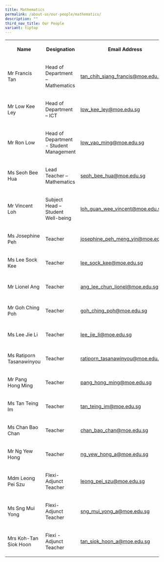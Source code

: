 ```yaml
---
title: Mathematics
permalink: /about-us/our-people/mathematics/
description: ""
third_nav_title: Our People
variant: tiptap
---
```

<table style="minWidth: 100px">
<colgroup>
<col>
<col>
<col>
<col>
</colgroup>
<tbody>
<tr>
<th rowspan="1" colspan="1">
<p>Name</p>
</th>
<th rowspan="1" colspan="1">
<p>Designation</p>
</th>
<th rowspan="1" colspan="1">
<p>Email Address</p>
</th>
<th rowspan="1" colspan="1">
<p>Contact</p>
</th>
</tr>
<tr>
<td rowspan="1" colspan="1">
<p>Mr Francis Tan</p>
</td>
<td rowspan="1" colspan="1">
<p>Head of Department – Mathematics</p>
</td>
<td rowspan="1" colspan="1">
<p><a href="mailto:tan_chih_siang_francis@moe.edu.sg" rel="noopener noreferrer nofollow" target="_blank">tan_chih_siang_francis@moe.edu.sg</a>
</p>
</td>
<td rowspan="1" colspan="1">
<p>65938-117</p>
</td>
</tr>
<tr>
<td rowspan="1" colspan="1">
<p>Mr Low Kee Ley</p>
</td>
<td rowspan="1" colspan="1">
<p>Head of Department – ICT</p>
</td>
<td rowspan="1" colspan="1">
<p><a href="mailto:low_kee_ley@moe.edu.sg" rel="noopener noreferrer nofollow" target="_blank">low_kee_ley@moe.edu.sg</a>
</p>
</td>
<td rowspan="1" colspan="1">
<p>65938-115</p>
</td>
</tr>
<tr>
<td rowspan="1" colspan="1">
<p>Mr Ron Low</p>
</td>
<td rowspan="1" colspan="1">
<p>Head of Department - Student Management</p>
</td>
<td rowspan="1" colspan="1">
<p><a href="mailto:low_yao_ming@moe.edu.sg" rel="noopener noreferrer nofollow" target="_blank">low_yao_ming@moe.edu.sg</a>
</p>
</td>
<td rowspan="1" colspan="1">
<p>65938-156</p>
</td>
</tr>
<tr>
<td rowspan="1" colspan="1">
<p>Ms Seoh Bee Hua</p>
</td>
<td rowspan="1" colspan="1">
<p>Lead Teacher – Mathematics</p>
</td>
<td rowspan="1" colspan="1">
<p><a href="mailto:seoh_bee_hua@moe.edu.sg" rel="noopener noreferrer nofollow" target="_blank">seoh_bee_hua@moe.edu.sg</a>
</p>
</td>
<td rowspan="1" colspan="1">
<p>65938-152</p>
</td>
</tr>
<tr>
<td rowspan="1" colspan="1">
<p>Mr Vincent Loh</p>
</td>
<td rowspan="1" colspan="1">
<p>Subject Head – Student Well-being</p>
</td>
<td rowspan="1" colspan="1">
<p><a href="mailto:loh_guan_wee_vincent@moe.edu.sg" rel="noopener noreferrer nofollow" target="_blank">loh_guan_wee_vincent@moe.edu.sg</a>
</p>
</td>
<td rowspan="1" colspan="1">
<p>65938-150</p>
</td>
</tr>
<tr>
<td rowspan="1" colspan="1">
<p>Ms Josephine Peh</p>
</td>
<td rowspan="1" colspan="1">
<p>Teacher</p>
</td>
<td rowspan="1" colspan="1">
<p><a href="mailto:josephine_peh_meng_yin@moe.edu.sg" rel="noopener noreferrer nofollow" target="_blank">josephine_peh_meng_yin@moe.edu.sg</a>
</p>
</td>
<td rowspan="1" colspan="1">
<p>65938-185</p>
</td>
</tr>
<tr>
<td rowspan="1" colspan="1">
<p>Ms Lee Sock Kee</p>
</td>
<td rowspan="1" colspan="1">
<p>Teacher</p>
</td>
<td rowspan="1" colspan="1">
<p><a href="mailto:lee_sock_kee@moe.edu.sg" rel="noopener noreferrer nofollow" target="_blank">lee_sock_kee@moe.edu.sg</a>
</p>
</td>
<td rowspan="1" colspan="1">
<p>65938-163</p>
</td>
</tr>
<tr>
<td rowspan="1" colspan="1">
<p>Mr Lionel Ang</p>
</td>
<td rowspan="1" colspan="1">
<p>Teacher</p>
</td>
<td rowspan="1" colspan="1">
<p><a href="mailto:ang_lee_chun_lionel@moe.edu.sg" rel="noopener noreferrer nofollow" target="_blank">ang_lee_chun_lionel@moe.edu.sg</a>
</p>
</td>
<td rowspan="1" colspan="1">
<p>65938-186</p>
</td>
</tr>
<tr>
<td rowspan="1" colspan="1">
<p>Mr Goh Ching Poh</p>
</td>
<td rowspan="1" colspan="1">
<p>Teacher</p>
</td>
<td rowspan="1" colspan="1">
<p><a href="mailto:goh_ching_poh@moe.edu.sg" rel="noopener noreferrer nofollow" target="_blank">goh_ching_poh@moe.edu.sg</a>
</p>
</td>
<td rowspan="1" colspan="1">
<p>65938-136</p>
</td>
</tr>
<tr>
<td rowspan="1" colspan="1">
<p>Ms Lee Jie Li</p>
</td>
<td rowspan="1" colspan="1">
<p>Teacher</p>
</td>
<td rowspan="1" colspan="1">
<p><a href="mailto:lee_jie_li@moe.edu.sg" rel="noopener noreferrer nofollow" target="_blank">lee_jie_li@moe.edu.sg</a>
</p>
</td>
<td rowspan="1" colspan="1">
<p>65938-157</p>
</td>
</tr>
<tr>
<td rowspan="1" colspan="1">
<p>Ms Ratiporn Tasanawinyou</p>
</td>
<td rowspan="1" colspan="1">
<p>Teacher</p>
</td>
<td rowspan="1" colspan="1">
<p><a href="mailto:ratiporn_tasanawinyou@moe.edu.sg" rel="noopener noreferrer nofollow" target="_blank">ratiporn_tasanawinyou@moe.edu.sg</a>
</p>
</td>
<td rowspan="1" colspan="1">
<p>65938-206</p>
</td>
</tr>
<tr>
<td rowspan="1" colspan="1">
<p>Mr Pang Hong Ming</p>
</td>
<td rowspan="1" colspan="1">
<p>Teacher</p>
</td>
<td rowspan="1" colspan="1">
<p><a href="mailto:pang_hong_ming@moe.edu.sg" rel="noopener noreferrer nofollow" target="_blank">pang_hong_ming@moe.edu.sg</a>
</p>
</td>
<td rowspan="1" colspan="1">
<p>65938-125</p>
</td>
</tr>
<tr>
<td rowspan="1" colspan="1">
<p>Ms Tan Teing Im</p>
</td>
<td rowspan="1" colspan="1">
<p>Teacher</p>
</td>
<td rowspan="1" colspan="1">
<p><a href="mailto:tan_teing_im@moe.edu.sg" rel="noopener noreferrer nofollow" target="_blank">tan_teing_im@moe.edu.sg</a>
</p>
</td>
<td rowspan="1" colspan="1">
<p>65938-137</p>
</td>
</tr>
<tr>
<td rowspan="1" colspan="1">
<p>Ms Chan Bao Chan</p>
</td>
<td rowspan="1" colspan="1">
<p>Teacher</p>
</td>
<td rowspan="1" colspan="1">
<p><a href="mailto:chan_bao_chan@moe.edu.sg" rel="noopener noreferrer nofollow" target="_blank">chan_bao_chan@moe.edu.sg</a>
</p>
</td>
<td rowspan="1" colspan="1">
<p>65938-207</p>
</td>
</tr>
<tr>
<td rowspan="1" colspan="1">
<p>Mr Ng Yew Hong</p>
</td>
<td rowspan="1" colspan="1">
<p>Teacher</p>
</td>
<td rowspan="1" colspan="1">
<p><a href="mailto:ng_yew_hong_a@moe.edu.sg" rel="noopener noreferrer nofollow" target="_blank">ng_yew_hong_a@moe.edu.sg</a>
</p>
</td>
<td rowspan="1" colspan="1">
<p>65938-149</p>
</td>
</tr>
<tr>
<td rowspan="1" colspan="1">
<p>Mdm Leong Pei Szu</p>
</td>
<td rowspan="1" colspan="1">
<p>Flexi-Adjunct Teacher</p>
</td>
<td rowspan="1" colspan="1">
<p><a href="mailto:leong_pei_szu@moe.edu.sg" rel="noopener noreferrer nofollow" target="_blank">leong_pei_szu@moe.edu.sg</a>
</p>
</td>
<td rowspan="1" colspan="1">
<p>65938-184</p>
</td>
</tr>
<tr>
<td rowspan="1" colspan="1">
<p>Ms Sng Mui Yong</p>
</td>
<td rowspan="1" colspan="1">
<p>Flexi-Adjunct Teacher</p>
</td>
<td rowspan="1" colspan="1">
<p><a href="mailto:Sng_Mui_Yong_A@moe.edu.sg" rel="noopener noreferrer nofollow" target="_blank">sng_mui_yong_a@moe.edu.sg</a>
</p>
</td>
<td rowspan="1" colspan="1">
<p>65938-187</p>
</td>
</tr>
<tr>
<td rowspan="1" colspan="1">
<p>Mrs Koh-Tan Siok Hoon</p>
</td>
<td rowspan="1" colspan="1">
<p>Flexi - Adjunct Teacher</p>
</td>
<td rowspan="1" colspan="1">
<p><a href="mailto:tan_siok_hoon_a@moe.edu.sg" rel="noopener noreferrer nofollow" target="_blank">tan_siok_hoon_a@moe.edu.sg</a>
</p>
</td>
<td rowspan="1" colspan="1">
<p>65938-167</p>
</td>
</tr>
</tbody>
</table>
<p></p>